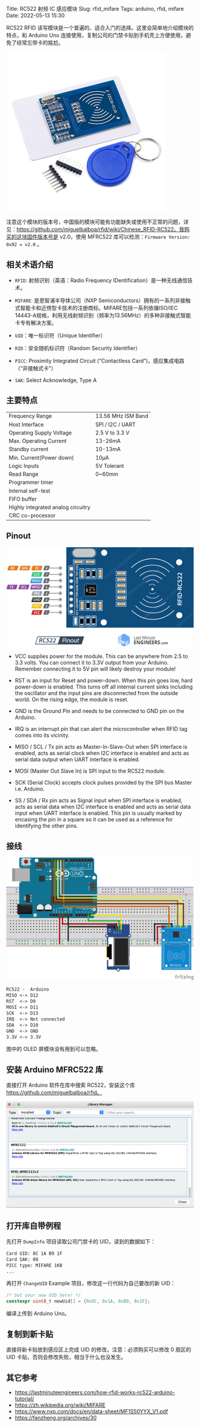 Title: RC522 射频 IC 感应模块
Slug: rfid_mifare
Tags: arduino, rfid, mifare
Date: 2022-05-13 15:30


RC522 RFID 读写模块是一个普遍的、适合入门的选择。这里会简单地介绍模块的特点，和 Arduino Uno 连接使用，复制公司的门禁卡贴到手机壳上方便使用，避免了经常忘带卡的尴尬。

![RC522](images/arduino/RC522.jpg)

注意这个模块的版本号，中国版的模块可能有功能缺失或使用不正常的问题，详见：https://github.com/miguelbalboa/rfid/wiki/Chinese_RFID-RC522。我购买的这块固件版本号是 v2.0，使用 MFRC522 库可以检测：`Firmware Version: 0x92 = v2.0` 。
## 相关术语介绍
* `RFID`: 射频识别（英语：Radio Frequency IDentification）是一种无线通信技术。

* `MIFARE`: 是恩智浦半导体公司（NXP Semiconductors）拥有的一系列非接触式智能卡和近傍型卡技术的注册商标。MIFARE包括一系列依循ISO/IEC 14443-A规格，利用无线射频识别（频率为13.56MHz）的多种非接触式智能卡专有解决方案。

* `UID`：唯一标识符（Unique Identifier）
* `RID`：安全随机标识符（Random Security Identifier）
* `PICC`: Proximity Integrated Circuit (“Contactless Card”)，感应集成电路（“非接触式卡”）
* `SAK`: Select Acknowledge, Type A 

## 主要特点

| |	 |
|--|--|
| Frequency Range |	13.56 MHz ISM Band |
| Host Interface | SPI / I2C / UART |
| Operating Supply Voltage | 2.5 V to 3.3 V | 
| Max. Operating Current | 13-26mA | 
| Standby current | 10-13mA|
| Min. Current(Power down) | 10µA |
| Logic Inputs | 5V Tolerant |
| Read Range | 0~60mm |
| Programmer timer|
| Internal self-test |
| FIFO buffer |
| Highly integrated analog circuitry |
| CRC co-processor |

## Pinout

![RC522 Pinout](images/arduino/RC522_pinout.png)

* VCC supplies power for the module. This can be anywhere from 2.5 to 3.3 volts. You can connect it to 3.3V output from your Arduino. Remember connecting it to 5V pin will likely destroy your module!

* RST is an input for Reset and power-down. When this pin goes low, hard power-down is enabled. This turns off all internal current sinks including the oscillator and the input pins are disconnected from the outside world. On the rising edge, the module is reset.

* GND is the Ground Pin and needs to be connected to GND pin on the Arduino.

* IRQ is an interrupt pin that can alert the microcontroller when RFID tag comes into its vicinity.

* MISO / SCL / Tx pin acts as Master-In-Slave-Out when SPI interface is enabled, acts as serial clock when I2C interface is enabled and acts as serial data output when UART interface is enabled.

* MOSI (Master Out Slave In) is SPI input to the RC522 module.

* SCK (Serial Clock) accepts clock pulses provided by the SPI bus Master i.e. Arduino.

* SS / SDA / Rx pin acts as Signal input when SPI interface is enabled, acts as serial data when I2C interface is enabled and acts as serial data input when UART interface is enabled. This pin is usually marked by encasing the pin in a square so it can be used as a reference for identifying the other pins.

## 接线

![RC522 Connection](images/arduino/rc522_arduino_connection.png)

    RC522 -  Arduino
    MISO <-> D12
    RST  <-> D9
    MOSI <-> D11
    SCK  <-> D13
    IRQ  <-> Not connected
    SDA  <-> D10
    GND  <-> GND
    3.3V <-> 3.3V

图中的 OLED 屏模块没有用到可以忽略。

## 安装 Arduino MFRC522 库
直接打开 Arduino 软件在库中搜索 RC522，安装这个库 https://github.com/miguelbalboa/rfid。

![RC522 Library](images/arduino/nfrc522_lib.png)

## 打开库自带例程 
先打开 `DumpInfo` 项目读取公司门禁卡的 UID，读到的数据如下：
```shell
Card UID: 8C 1A B9 1F
Card SAK: 08
PICC type: MIFARE 1KB
...
```

再打开 `ChangeUID` Example 项目，修改这一行代码为自己要改的新 UID：
```c++
/* Set your new UID here! */
constexpr uint8_t newUid[] = {0x8C, 0x1A, 0xB9, 0x1F};
```
编译上传到 Arduino Uno。

## 复制到新卡贴
直接将新卡贴放到感应区上完成 UID 的修改。注意：必须购买可以修改 0 扇区的 UID 卡贴，否则会修改失败，相当于什么也没发生。


## 其它参考
* https://lastminuteengineers.com/how-rfid-works-rc522-arduino-tutorial/
* https://zh.wikipedia.org/wiki/MIFARE
* https://www.nxp.com/docs/en/data-sheet/MF1S50YYX_V1.pdf
* https://fanzheng.org/archives/30